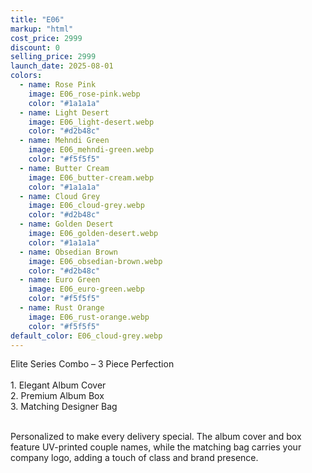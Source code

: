 ```yaml
---
title: "E06"
markup: "html"
cost_price: 2999
discount: 0
selling_price: 2999
launch_date: 2025-08-01
colors:
  - name: Rose Pink
    image: E06_rose-pink.webp
    color: "#1a1a1a"
  - name: Light Desert
    image: E06_light-desert.webp
    color: "#d2b48c"
  - name: Mehndi Green
    image: E06_mehndi-green.webp
    color: "#f5f5f5"
  - name: Butter Cream
    image: E06_butter-cream.webp
    color: "#1a1a1a"
  - name: Cloud Grey
    image: E06_cloud-grey.webp
    color: "#d2b48c"
  - name: Golden Desert
    image: E06_golden-desert.webp
    color: "#1a1a1a"
  - name: Obsedian Brown
    image: E06_obsedian-brown.webp
    color: "#d2b48c"
  - name: Euro Green
    image: E06_euro-green.webp
    color: "#f5f5f5"
  - name: Rust Orange
    image: E06_rust-orange.webp
    color: "#f5f5f5"
default_color: E06_cloud-grey.webp
---
```


Elite Series Combo – 3 Piece Perfection<br><br> <span class='text-b font-medium text-lime-300 mb-1'> 1. Elegant Album Cover<br> 2. Premium Album Box<br> 3. Matching Designer Bag<br><br> </span> <div class='max-w-xl mx-auto'> Personalized to make every delivery special. The album cover and box feature UV-printed couple names, while the matching bag carries your company logo, adding a touch of class and brand presence. </div>
